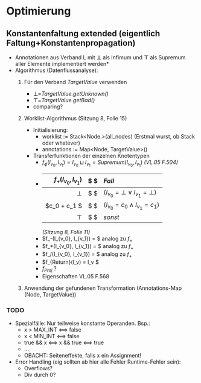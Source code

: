 # Optimierung

## Konstantenfaltung extended (eigentlich Faltung+Konstantenpropagation)

* Annotationen aus Verband L mit **⊥** als Infimum und **⊤** als Supremum aller Elemente
implementiert werden*
* Algorithmus (Datenflussanalyse):
    1. Für den Verband *TargetValue* verwenden
        * **⊥**=*TargetValue.getUnknown()*
        * **⊤**=*TargetValue.getBad()*
        * comparing?
    2. Worklist-Algorithmus (Sitzung 8, Folie 15)
        * Initialisierung:
            * worklist := Stack<Node.>(all_nodes)     (Erstmal wurst, ob Stack oder whatever)
            * annotations := Map<Node, TargetValue>()
        * Transferfunktionen der einzelnen Knotentypen
            * $f_\phi(I_{v_0}, I_{v_1}) = I_{v_0} \sqcup I_{v_1} = Supremum(I_{v_0}, I_{v_1})$ *(VL.05 F.504)*
            * $f_+(I_{v_0}, I_{v_1})$   | $ $   | $Fall$
                ---:                    | :---: |:---
                $⊥$                     | $ $   | $(I_{v_0} = ⊥ ∨ I_{v_1} = ⊥)$
                $c_0 + c_1 $            | $ $   | $(I_{v_0} = c_0 ∧ I_{v_1} = c_1)$
                $⊤$                     | $ $   | $sonst$
              *(Sitzung 8, Folie 11)*
            * $f_-(I_{v_0}, I_{v_1}) = $ analog zu $f_+$
            * $f_*(I_{v_0}, I_{v_1}) = $ analog zu $f_+$
            * $f_/(I_{v_0}, I_{v_1}) = $ analog zu $f_+$
            * $f_{Return}(I_v) = I_v $
            * $f_{Proj}$ ?
            * Eigenschaften VL.05 F.568

    3. Anwendung der gefundenen Transformation (Annotations-Map (Node, TargetValue))

### TODO

* Spezialfälle: Nur teilweise konstante Operanden. Bsp.:
    * x > MAX_INT <==> false
    * x < MIN_INT <==> false
    * true && x <==> x && true <==> true
    * ...
    * OBACHT: Seiteneffekte, falls x ein Assignment!
* Error Handling (eig sollten ab hier alle Fehler Runtime-Fehler sein):
    * Overflows?
    * Div durch 0?